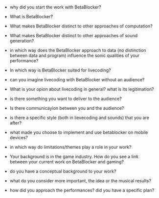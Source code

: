 + why did you start the work with BetaBlocker?
+ What is BetaBlocker?
+ What makes BetaBlocker distinct to other approaches of computation?
+ What makes BetaBlocker distinct to other approaches of sound generation?
+ in which way does the BetaBlocker approach to data (no distinction between data and program) influence the sonic qualities of your performance?


+ In which way is BetaBlocker suited for livecoding?
+ can you imagine livecoding with BetaBlocker without an audience?
+ What is your opion about livecoding in general? what is its legitimation?
+ is there something you want to deliver to the audience?
+ Is there communicayion between you and the audience?


+ is there a specific style (both in lievecoding and sounds) that you are after?
+ what made you choose to implement and use betablocker on mobile devices?
+ in which way do limitations/themes play a role in your work?
+ Your background is in the game industry. How do you see a link between your current work on BetaBlocker and gaming?
+ do you have a conceptual background to your work?
+ what do you consider more important, the idea or the musical results?
+ how did you approach the performances? did you have a specific plan?

